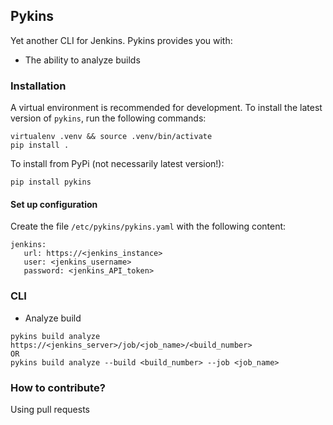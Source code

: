 ## Pykins

Yet another CLI for Jenkins.
Pykins provides you with:

  * The ability to analyze builds

### Installation

A virtual environment is recommended for development.
To install the latest version of `pykins`, run the following commands:

    virtualenv .venv && source .venv/bin/activate
    pip install .

To install from PyPi (not necessarily latest version!):

    pip install pykins

#### Set up configuration

Create the file `/etc/pykins/pykins.yaml` with the following content:

```
jenkins:
   url: https://<jenkins_instance> 
   user: <jenkins_username>
   password: <jenkins_API_token>
```

### CLI

* Analyze build

```
pykins build analyze https://<jenkins_server>/job/<job_name>/<build_number>
OR
pykins build analyze --build <build_number> --job <job_name>
```

### How to contribute?
Using pull requests
